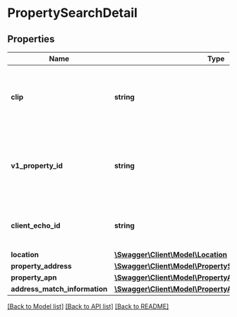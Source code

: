 # PropertySearchDetail

## Properties
Name | Type | Description | Notes
------------ | ------------- | ------------- | -------------
**clip** | **string** | CoreLogic Unique identification number assigned to each property. | [optional] 
**v1_property_id** | **string** | Unique identification number assigned to each property in Legacy application. | [optional] 
**client_echo_id** | **string** | UID number assigned to each property search. | [optional] 
**location** | [**\Swagger\Client\Model\Location**](Location.md) |  | [optional] 
**property_address** | [**\Swagger\Client\Model\PropertySearchAddress**](PropertySearchAddress.md) |  | [optional] 
**property_apn** | [**\Swagger\Client\Model\PropertyApn**](PropertyApn.md) |  | [optional] 
**address_match_information** | [**\Swagger\Client\Model\PropertyAddressMatchInformation**](PropertyAddressMatchInformation.md) |  | [optional] 

[[Back to Model list]](../../README.md#documentation-for-models) [[Back to API list]](../../README.md#documentation-for-api-endpoints) [[Back to README]](../../README.md)

